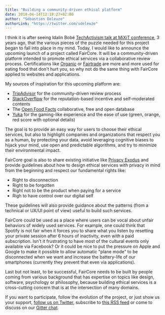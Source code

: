 ```yaml
---
title: "Building a community-driven ethical platform"
date: 2018-04-14T12:19:27+02:00
author: "Sébastien Deleuze"
authorLink: "https://twitter.com/sdeleuze"
---
```


I think it is after seeing Idalin Bobé [TechActivism talk at MiXiT conference](https://mixitconf.org/2016/idalin-bobe-21st-century-activists-need-21st-century-skill-sets), 3 years ago, that the various pieces of the puzzle needed for this project began to fall into place in my mind.
Today, I would like to announce the upcoming launch of a project called FairCore. It will be a community-driven platform intended to promote ethical services via a collaborative review process.
Certifications like [Organic](https://en.wikipedia.org/wiki/Organic_certification) or [Fairtrade](https://en.wikipedia.org/wiki/Fair_trade) are more and more used for eating food that don't hurt you, so why not do the same thing with FairCore applied to websites and applications.

My sources of inspiration for this upcoming platform are:
 - [TripAdvisor](https://www.tripadvisor.com) for the community-driven review process
 - [StackOverflow](https://stackoverflow.com/) for the reputation-based incentive and self-moderated contents
 - The [Open Food Facts](https://openfoodfacts.org) collaborative, free and open database
 - [Yuka](https://yuka.io/) for the gaming-like experience and the ease of use (green, orange, red score with optional details)

The goal is to provide an easy way for users to choose their ethical services, but also to highlight companies and
organizations that respect you as a human, by protecting your data, avoid leveraging cognitive biases to hijack your
mind, use open and predictable algorithms, and try to minimize their environmental impact.

FairCore goal is also to share existing initiative like [Privacy Exodus](https://exodus-privacy.eu.org/) and provide guidelines about how to design ethical services with privacy in mind from the beginning and respect our fundamental rights like:
 - Right to disconnection
 - Right to be forgotten
 - Right not to be the product when paying for a service
 - Righ to have control over our digital self

These guidelines will also provide guidance about the patterns (from a technical or UX/UI point of view) useful to build such services.

FairCore could be used as a place where users can be vocal about unfair behaviors of widely used services.
For example, one could think that Spotify is not fair when it forces you to share what you listen by resetting your private session after 6 hours of inactivity, even with a paid subscription.
Isn't it frustrating to have most of the cultural events only available via Facebook?
Or it could be nice to put the pressure on Apple and Google to make it possible to allow automatic "plane mode" to be disconnected when we want and increase the battery-life of our smartphones (currently they prevent that even via applications).

Last but not least, to be successful, FairCore needs to be built by people coming from various background that has expertise on topics like  design, software, psychology or philosophy, because building ethical services is a cross-cutting concern that is at the intersection of many domains.

If you want to participate, follow the evolution of the project, or just show us your support, [follow us on Twitter](https://twitter.com/faircore), subscribe to [this RSS feed](/index.xml) or come to discuss on our [Gitter chat](https://gitter.im/faircore/Lobby).
